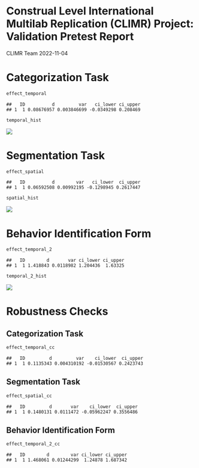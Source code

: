 Construal Level International Multilab Replication (CLIMR) Project:
Validation Pretest Report
================
CLIMR Team
2022-11-04

# Categorization Task

``` r
effect_temporal
```

    ##   ID          d         var   ci_lower ci_upper
    ## 1  1 0.08676957 0.003846699 -0.0349298 0.208469

``` r
temporal_hist
```

![](C:/Projects/CLIMR/reports/CLIMR_validation_report_files/figure-gfm/unnamed-chunk-2-1.png)<!-- -->

# Segmentation Task

``` r
effect_spatial
```

    ##   ID          d        var   ci_lower  ci_upper
    ## 1  1 0.06592508 0.00992195 -0.1298945 0.2617447

``` r
spatial_hist
```

![](C:/Projects/CLIMR/reports/CLIMR_validation_report_files/figure-gfm/unnamed-chunk-4-1.png)<!-- -->

# Behavior Identification Form

``` r
effect_temporal_2
```

    ##   ID        d       var ci_lower ci_upper
    ## 1  1 1.418843 0.0118982 1.204436  1.63325

``` r
temporal_2_hist
```

![](C:/Projects/CLIMR/reports/CLIMR_validation_report_files/figure-gfm/unnamed-chunk-6-1.png)<!-- -->

# Robustness Checks

## Categorization Task

``` r
effect_temporal_cc
```

    ##   ID         d         var    ci_lower  ci_upper
    ## 1  1 0.1135343 0.004310192 -0.01530567 0.2423743

## Segmentation Task

``` r
effect_spatial_cc
```

    ##   ID         d       var    ci_lower  ci_upper
    ## 1  1 0.1480131 0.0111472 -0.05962247 0.3556486

## Behavior Identification Form

``` r
effect_temporal_2_cc
```

    ##   ID        d        var ci_lower ci_upper
    ## 1  1 1.468061 0.01244299  1.24878 1.687342
